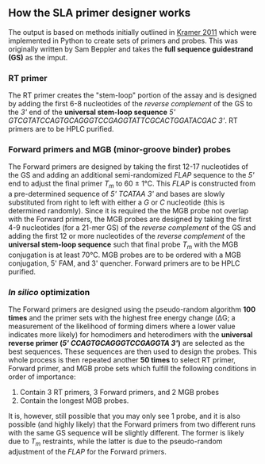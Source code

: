 ## How the SLA primer designer works

The output is based on methods initially outlined in [Kramer 2011](https://www.ncbi.nlm.nih.gov/pmc/articles/PMC3152947/) which were implemented in Python to create sets of primers and probes. This was originally written by Sam Beppler and takes the **full sequence guidestrand (GS)** as the imput.

### RT primer
The RT primer creates the "stem-loop" portion of the assay and is designed by adding the first 6-8 nucleotides of the _reverse complement_ of the GS to the _3'_ end of the **universal stem-loop sequence** _5' GTCGTATCCAGTGCAGGGTCCGAGGTATTCGCACTGGATACGAC 3'_. RT primers are to be HPLC purified.

### Forward primers and MGB (minor-groove binder) probes
The Forward primers are designed by taking the first 12-17 nucleotides of the GS and adding an additional semi-randomized _FLAP_ sequence to the _5'_ end to adjust the final primer _T<sub>m<sub>_ to 60 ± 1°C. This _FLAP_ is constructed from a pre-determined sequence of _5' TCATAA 3'_ and bases are slowly substituted from right to left with either a _G_ or _C_ nucleotide (this is determined randomly).  Since it is required the the MGB probe not overlap with the Forward primers, the MGB probes are designed by taking the first 4-9 nucleotides (for a 21-mer GS) of the _reverse complement_ of the GS and adding the first 12 or more nucleotides of the _reverse complement_ of the **universal stem-loop sequence** such that final probe _T<sub>m<sub>_ with the MGB conjugation is at least 70°C. MGB probes are to be ordered with a MGB conjugation, 5' FAM, and 3' quencher. Forward primers are to be HPLC purified.

### _In silico_ optimization
The Forward primers are designed using the pseudo-random algorithm **100 times** and the primer sets with the highest free energy change (ΔG; a measurement of the likelihood of forming dimers where a lower value indicates more likely) for homodimers and heterodimers with the **universal reverse primer (_5' CCAGTGCAGGGTCCGAGGTA 3'_)** are selected as the best sequences. These sequences are then used to design the probes. This whole process is then repeated another **50 times** to select RT primer, Forward primer, and MGB probe sets which fulfill the following conditions in order of importance:
  1. Contain 3 RT primers, 3 Forward primers, and 2 MGB probes
  2. Contain the longest MGB probes.
  
It is, however, still possible that you may only see 1 probe, and it is also possible (and highly likely) that the Forward primers from two different runs with the same GS sequence will be slightly different. The former is likely due to _T<sub>m<sub>_ restraints, while the latter is due to the pseudo-random adjustment of the _FLAP_ for the Forward primers.
